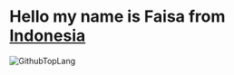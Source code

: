 <h1>Hello my name is Faisa from <a href="https://id.m.wikipedia.org/wiki/Indonesia">Indonesia</a></h1>

![GithubTopLang](https://github-readme-stats.vercel.app/api/top-langs/?username=justfaisa&layout=compact&theme=tokyonight&langs_count=10)
